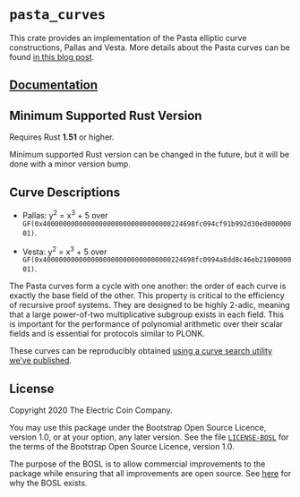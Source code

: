 # `pasta_curves`

This crate provides an implementation of the Pasta elliptic curve constructions,
Pallas and Vesta. More details about the Pasta curves can be found
[in this blog post](https://electriccoin.co/blog/the-pasta-curves-for-halo-2-and-beyond/).

## [Documentation](https://docs.rs/pasta_curves)

## Minimum Supported Rust Version

Requires Rust **1.51** or higher.

Minimum supported Rust version can be changed in the future, but it will be done with a
minor version bump.

## Curve Descriptions

- Pallas: y<sup>2</sup> = x<sup>3</sup> + 5 over
  `GF(0x40000000000000000000000000000000224698fc094cf91b992d30ed00000001)`.

- Vesta:  y<sup>2</sup> = x<sup>3</sup> + 5 over
  `GF(0x40000000000000000000000000000000224698fc0994a8dd8c46eb2100000001)`.

The Pasta curves form a cycle with one another: the order of each curve is exactly the
base field of the other. This property is critical to the efficiency of recursive proof
systems. They are designed to be highly 2-adic, meaning that a large power-of-two
multiplicative subgroup exists in each field. This is important for the performance of
polynomial arithmetic over their scalar fields and is essential for protocols similar
to PLONK.

These curves can be reproducibly obtained
[using a curve search utility we’ve published](https://github.com/zcash/pasta).

## License

Copyright 2020 The Electric Coin Company.

You may use this package under the Bootstrap Open Source Licence, version 1.0,
or at your option, any later version. See the file
[`LICENSE-BOSL`](LICENSE-BOSL) for the terms of the Bootstrap Open Source
Licence, version 1.0.

The purpose of the BOSL is to allow commercial improvements to the package
while ensuring that all improvements are open source. See
[here](https://electriccoin.co/blog/introducing-tgppl-a-radically-new-type-of-open-source-license/)
for why the BOSL exists.
